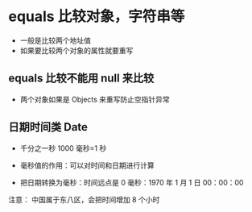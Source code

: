 # equals 比较对象，字符串等

- 一般是比较两个地址值
- 如果要比较两个对象的属性就要重写

## equals 比较不能用 null 来比较

- 两个对象如果是 Objects 来重写防止空指针异常

## 日期时间类 Date

- 千分之一秒 1000 毫秒=1 秒
- 毫秒值的作用：可以对时间和日期进行计算

- 把日期转换为毫秒：时间远点是 0 毫秒：1970 年 1 月 1 日 00：00：00

注意：
中国属于东八区，会把时间增加 8 个小时
